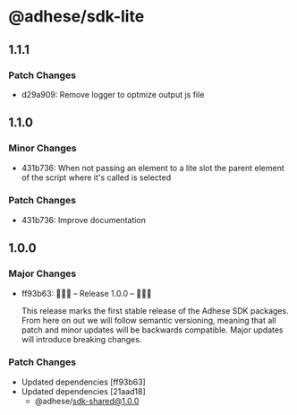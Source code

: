# @adhese/sdk-lite

## 1.1.1

### Patch Changes

- d29a909: Remove logger to optmize output js file

## 1.1.0

### Minor Changes

- 431b736: When not passing an element to a lite slot the parent element of the script where it's called is selected

### Patch Changes

- 431b736: Improve documentation

## 1.0.0

### Major Changes

- ff93b63: 🎉🎉🎉 – Release 1.0.0 – 🎉🎉🎉

  This release marks the first stable release of the Adhese SDK packages. From here on out we will follow semantic
  versioning, meaning that all patch and minor updates will be backwards compatible. Major updates will introduce
  breaking changes.

### Patch Changes

- Updated dependencies [ff93b63]
- Updated dependencies [21aad18]
  - @adhese/sdk-shared@1.0.0
